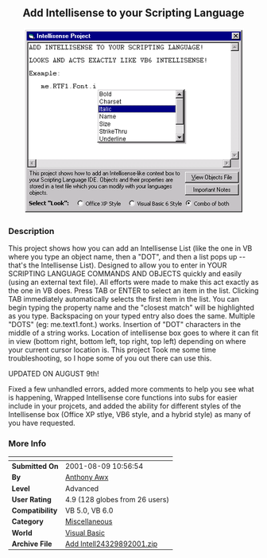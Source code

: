 ﻿<div align="center">

## Add Intellisense to your Scripting Language

<img src="PIC2001891110214338.gif">
</div>

### Description

This project shows how you can add an Intellisense List (like the one in VB where you type an object name, then a "DOT", and then a list pops up -- that's the Intellisense List). Designed to allow you to enter in YOUR SCRIPTING LANGUAGE COMMANDS AND OBJECTS quickly and easily (using an external text file). All efforts were made to make this act exactly as the one in VB does. Press TAB or ENTER to select an item in the list. Clicking TAB immediately automatically selects the first item in the list. You can begin typing the property name and the "closest match" will be highlighted as you type. Backspacing on your typed entry also does the same. Multiple "DOTS" (eg: me.text1.font.) works. Insertion of "DOT" characters in the middle of a string works. Location of intellisense box goes to where it can fit in view (bottom right, bottom left, top right, top left) depending on where your current cursor location is. This project Took me some time troubleshooting, so I hope some of you out there can use this.

UPDATED ON AUGUST 9th!

Fixed a few unhandled errors, added more comments to help you see what is happening, Wrapped Intellisense core functions into subs for easier include in your projcets, and added the ability for different styles of the Intellisense box (Office XP stlye, VB6 style, and a hybrid style) as many of you have requested.
 
### More Info
 


<span>             |<span>
---                |---
**Submitted On**   |2001-08-09 10:56:54
**By**             |[Anthony Awx](https://github.com/Planet-Source-Code/PSCIndex/blob/master/ByAuthor/anthony-awx.md)
**Level**          |Advanced
**User Rating**    |4.9 (128 globes from 26 users)
**Compatibility**  |VB 5\.0, VB 6\.0
**Category**       |[Miscellaneous](https://github.com/Planet-Source-Code/PSCIndex/blob/master/ByCategory/miscellaneous__1-1.md)
**World**          |[Visual Basic](https://github.com/Planet-Source-Code/PSCIndex/blob/master/ByWorld/visual-basic.md)
**Archive File**   |[Add Intell24329892001\.zip](https://github.com/Planet-Source-Code/anthony-awx-add-intellisense-to-your-scripting-language__1-25988/archive/master.zip)








